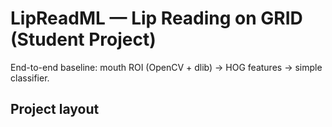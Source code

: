 # LipReadML — Lip Reading on GRID (Student Project)

End-to-end baseline: mouth ROI (OpenCV + dlib) → HOG features → simple classifier.

## Project layout
